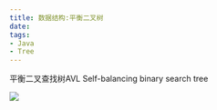 ```yaml
---
title: 数据结构:平衡二叉树
date: 
tags:
- Java
- Tree
---
```

<!-- TOC -->


<!-- /TOC -->

平衡二叉查找树AVL
Self-balancing binary search tree

[![](https://static.segmentfault.com/v-5b1df2a7/global/img/creativecommons-cc.svg)](https://creativecommons.org/licenses/by-nc-nd/4.0/)
